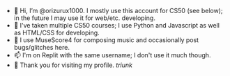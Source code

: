 - 👋 Hi, I’m @orizurux1000. I mostly use this account for CS50 (see below); in the future I may use it for web/etc. developing.
- 🌱 I've taken multiple CS50 courses; I use Python and Javascript as well as HTML/CSS for developing.
- 🎵 I use MuseScore4 for composing music and occasionally post bugs/glitches here.
- 📫 I'm on Replit with the same username; I don't use it much though.
- 🙏 Thank you for visiting my profile. _triunk_
